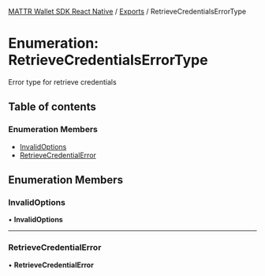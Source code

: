 [MATTR Wallet SDK React Native](../README.md) / [Exports](../modules.md) / RetrieveCredentialsErrorType

# Enumeration: RetrieveCredentialsErrorType

Error type for retrieve credentials

## Table of contents

### Enumeration Members

- [InvalidOptions](RetrieveCredentialsErrorType.md#invalidoptions)
- [RetrieveCredentialError](RetrieveCredentialsErrorType.md#retrievecredentialerror)

## Enumeration Members

### InvalidOptions

• **InvalidOptions**

___

### RetrieveCredentialError

• **RetrieveCredentialError**
